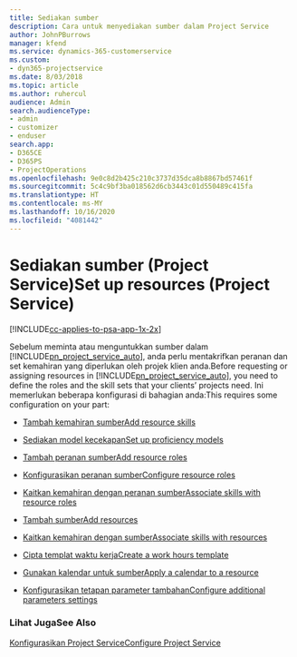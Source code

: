 ```yaml
---
title: Sediakan sumber
description: Cara untuk menyediakan sumber dalam Project Service
author: JohnPBurrows
manager: kfend
ms.service: dynamics-365-customerservice
ms.custom:
- dyn365-projectservice
ms.date: 8/03/2018
ms.topic: article
ms.author: ruhercul
audience: Admin
search.audienceType:
- admin
- customizer
- enduser
search.app:
- D365CE
- D365PS
- ProjectOperations
ms.openlocfilehash: 9e0c8d2b425c210c3737d35dca8b8867bd57461f
ms.sourcegitcommit: 5c4c9bf3ba018562d6cb3443c01d550489c415fa
ms.translationtype: HT
ms.contentlocale: ms-MY
ms.lasthandoff: 10/16/2020
ms.locfileid: "4081442"
---
```

# <a name="set-up-resources-project-service"></a><span data-ttu-id="7ec00-103">Sediakan sumber (Project Service)</span><span class="sxs-lookup"><span data-stu-id="7ec00-103">Set up resources (Project Service)</span></span>

[!INCLUDE[cc-applies-to-psa-app-1x-2x](../includes/cc-applies-to-psa-app-1x-2x.md)]

<span data-ttu-id="7ec00-104">Sebelum meminta atau menguntukkan sumber dalam [!INCLUDE[pn_project_service_auto](../includes/pn-project-service-auto.md)], anda perlu mentakrifkan peranan dan set kemahiran yang diperlukan oleh projek klien anda.</span><span class="sxs-lookup"><span data-stu-id="7ec00-104">Before requesting or assigning resources in [!INCLUDE[pn_project_service_auto](../includes/pn-project-service-auto.md)], you need to define the roles and the skill sets that your clients’ projects need.</span></span> <span data-ttu-id="7ec00-105">Ini memerlukan beberapa konfigurasi di bahagian anda:</span><span class="sxs-lookup"><span data-stu-id="7ec00-105">This requires some configuration on your part:</span></span>  
  
-   [<span data-ttu-id="7ec00-106">Tambah kemahiran sumber</span><span class="sxs-lookup"><span data-stu-id="7ec00-106">Add resource skills</span></span>](../psa/add-resource-skills.md)  
  
-   [<span data-ttu-id="7ec00-107">Sediakan model kecekapan</span><span class="sxs-lookup"><span data-stu-id="7ec00-107">Set up proficiency models</span></span>](../psa/set-up-proficiency-models.md)  
  
-   [<span data-ttu-id="7ec00-108">Tambah peranan sumber</span><span class="sxs-lookup"><span data-stu-id="7ec00-108">Add resource roles</span></span>](../psa/add-resource-roles.md)  
  
-   [<span data-ttu-id="7ec00-109">Konfigurasikan peranan sumber</span><span class="sxs-lookup"><span data-stu-id="7ec00-109">Configure resource roles</span></span>](../psa/configure-resource-roles.md)  
  
-   [<span data-ttu-id="7ec00-110">Kaitkan kemahiran dengan peranan sumber</span><span class="sxs-lookup"><span data-stu-id="7ec00-110">Associate skills with resource roles</span></span>](../psa/associate-skills-with-resource-roles.md)  
  
-   [<span data-ttu-id="7ec00-111">Tambah sumber</span><span class="sxs-lookup"><span data-stu-id="7ec00-111">Add resources</span></span>](../psa/add-resources.md)  
  
-   [<span data-ttu-id="7ec00-112">Kaitkan kemahiran dengan sumber</span><span class="sxs-lookup"><span data-stu-id="7ec00-112">Associate skills with resources</span></span>](../psa/associate-skills-with-resources.md)  
  
-   [<span data-ttu-id="7ec00-113">Cipta templat waktu kerja</span><span class="sxs-lookup"><span data-stu-id="7ec00-113">Create a work hours template</span></span>](../psa/create-work-hours-template.md)  
  
-   [<span data-ttu-id="7ec00-114">Gunakan kalendar untuk sumber</span><span class="sxs-lookup"><span data-stu-id="7ec00-114">Apply a calendar to a resource</span></span>](../psa/apply-calendar-resource.md)  
  
-   [<span data-ttu-id="7ec00-115">Konfigurasikan tetapan parameter tambahan</span><span class="sxs-lookup"><span data-stu-id="7ec00-115">Configure additional parameters settings</span></span>](../psa/configure-additional-parameters-settings.md)  
  
### <a name="see-also"></a><span data-ttu-id="7ec00-116">Lihat Juga</span><span class="sxs-lookup"><span data-stu-id="7ec00-116">See Also</span></span>  
 [<span data-ttu-id="7ec00-117">Konfigurasikan Project Service</span><span class="sxs-lookup"><span data-stu-id="7ec00-117">Configure Project Service</span></span>](../psa/configure.md)
